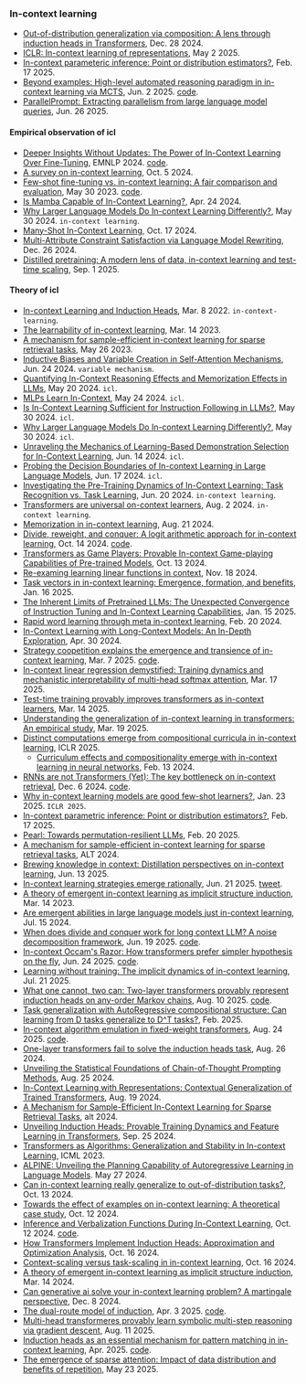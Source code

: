 
### In-context learning

- [Out-of-distribution generalization via composition: A lens through induction heads in Transformers](https://arxiv.org/abs/2408.09503), Dec. 28 2024.
- [ICLR: In-context learning of representations](https://arxiv.org/pdf/2501.00070), May 2 2025.
- [In-context parameteric inference: Point or distribution estimators?](https://arxiv.org/pdf/2502.11617), Feb. 17 2025.
- [Beyond examples: High-level automated reasoning paradigm in in-context learning via MCTS](https://arxiv.org/pdf/2411.18478), Jun. 2 2025. [code](https://github.com/jinyangwu/HiARICL).
- [ParallelPrompt: Extracting parallelism from large language model queries](https://arxiv.org/pdf/2506.18728), Jun. 26 2025.

#### Empirical observation of icl

- [Deeper Insights Without Updates: The Power of In-Context Learning Over Fine-Tuning](https://aclanthology.org/2024.findings-emnlp.239.pdf), EMNLP 2024. [code](https://github.com/MikaStars39/ICLvsFinetune).
- [A survey on in-context learning](https://arxiv.org/pdf/2301.00234), Oct. 5 2024.
- [Few-shot fine-tuning vs. in-context learning: A fair comparison and evaluation](https://arxiv.org/pdf/2305.16938), May 30 2023. [code](https://github.com/uds-lsv/llmft).
- [Is Mamba Capable of In-Context Learning?](https://arxiv.org/pdf/2402.03170v2), Apr. 24 2024.
- [Why Larger Language Models Do In-context Learning Differently?](https://arxiv.org/pdf/2405.19592), May 30 2024. `in-context learning`.
- [Many-Shot In-Context Learning](https://arxiv.org/pdf/2404.11018), Oct. 17 2024.
- [Multi-Attribute Constraint Satisfaction via Language Model Rewriting](https://arxiv.org/abs/2412.19198), Dec. 26 2024.
- [Distilled pretraining: A modern lens of data, in-context learning and test-time scaling](https://arxiv.org/pdf/2509.01649), Sep. 1 2025.

#### Theory of icl

- [In-context Learning and Induction Heads](https://arxiv.org/pdf/2209.11895), Mar. 8 2022. `in-context-learning`.
- [The learnability of in-context learning](https://arxiv.org/pdf/2303.07895), Mar. 14 2023.
- [A mechanism for sample-efficient in-context learning for sparse retrieval tasks](https://arxiv.org/pdf/2305.17040), May 26 2023.
- [Inductive Biases and Variable Creation in Self-Attention Mechanisms](https://arxiv.org/pdf/2110.10090), Jun. 24 2024. `variable mechanism`.
- [Quantifying In-Context Reasoning Effects and Memorization Effects in LLMs](https://arxiv.org/pdf/2405.11880), May 20 2024. `icl`.
- [MLPs Learn In-Context](https://arxiv.org/pdf/2405.15618), May 24 2024. `icl`.
- [Is In-Context Learning Sufficient for Instruction Following in LLMs?](https://arxiv.org/pdf/2405.19874), May 30 2024. `icl`.
- [Why Larger Language Models Do In-context Learning Differently?](https://arxiv.org/pdf/2405.19592), May 30 2024. `icl`.
- [Unraveling the Mechanics of Learning-Based Demonstration Selection for In-Context Learning](https://arxiv.org/pdf/2406.11890), Jun. 14 2024. `icl`.
- [Probing the Decision Boundaries of In-context Learning in Large Language Models](https://arxiv.org/pdf/2406.11233), Jun. 17 2024. `icl`.
- [Investigating the Pre-Training Dynamics of In-Context Learning: Task Recognition vs. Task Learning](https://arxiv.org/pdf/2406.14022), Jun. 20 2024. `in-context learning`.
- [Transformers are universal on-context learners](https://arxiv.org/pdf/2408.01367), Aug. 2 2024. `in-context learning`.
- [Memorization in in-context learning](https://arxiv.org/pdf/2408.11546), Aug. 21 2024.
- [Divide, reweight, and conquer: A logit arithmetic approach for in-context learning](https://arxiv.org/pdf/2410.10074), Oct. 14 2024. [code](https://github.com/Chengsong-Huang/LARA).
- [Transformers as Game Players: Provable In-context Game-playing Capabilities of Pre-trained Models](https://arxiv.org/pdf/2410.09701), Oct. 13 2024.
- [Re-examing learning linear functions in context](https://arxiv.org/pdf/2411.11465), Nov. 18 2024.
- [Task vectors in in-context learning: Emergence, formation, and benefits](https://arxiv.org/pdf/2501.09240), Jan. 16 2025.
- [The Inherent Limits of Pretrained LLMs: The Unexpected Convergence of Instruction Tuning and In-Context Learning Capabilities](https://arxiv.org/pdf/2501.08716), Jan. 15 2025.
- [Rapid word learning through meta in-context learning](https://arxiv.org/pdf/2502.14791), Feb. 20 2024.
- [In-Context Learning with Long-Context Models: An In-Depth Exploration](https://arxiv.org/abs/2405.00200), Apr. 30 2024.
- [Strategy coopetition explains the emergence and transience of in-context learning](https://arxiv.org/pdf/2503.05631), Mar. 7 2025. [code](https://github.com/aadityasingh/icl-dynamics).
- [In-context linear regression demystified: Training dynamics and mechanistic interpretability of multi-head softmax attention](https://arxiv.org/pdf/2503.12734), Mar. 17 2025.
- [Test-time training provably improves transformers as in-context learners](https://arxiv.org/pdf/2503.11842), Mar. 14 2025.
- [Understanding the generalization of in-context learning in transformers: An empirical study](https://arxiv.org/pdf/2503.15579), Mar. 19 2025.
- [Distinct computations emerge from compositional curricula in in-context learning](https://openreview.net/pdf?id=oo5TNikeJl), ICLR 2025.
  - [Curriculum effects and compositionality emerge with in-context learning in neural networks](https://arxiv.org/abs/2402.08674), Feb. 13 2024.
- [RNNs are not Transformers (Yet): The key bottleneck on in-context retrieval](https://arxiv.org/pdf/2402.18510), Dec. 6 2024. [code](https://arxiv.org/pdf/2402.18510).
- [Why in-context learning models are good few-shot learners?](https://openreview.net/forum?id=iLUcsecZJp), Jan. 23 2025. `ICLR 2025`.
- [In-context parametric inference: Point or distribution estimators?](https://arxiv.org/pdf/2502.11617), Feb. 17 2025.
- [Pearl: Towards permutation-resilient LLMs](https://arxiv.org/pdf/2502.14628), Feb. 20 2025.
- [A mechanism for sample-efficient in-context learning for sparse retrieval tasks](https://proceedings.mlr.press/v237/abernethy24a/abernethy24a.pdf), ALT 2024.
- [Brewing knowledge in context: Distillation perspectives on in-context learning](https://arxiv.org/pdf/2506.11516), Jun. 13 2025.
- [In-context learning strategies emerge rationally](https://arxiv.org/abs/2506.17859), Jun. 21 2025. [tweet](https://x.com/EkdeepL/status/1938777753064776060).
- [A theory of emergent in-context learning as implicit structure induction](https://arxiv.org/pdf/2303.07971), Mar. 14 2023.
- [Are emergent abilities in large language models just in-context learning](https://arxiv.org/pdf/2309.01809), Jul. 15 2024.
- [When does divide and conquer work for long context LLM? A noise decomposition framework](https://arxiv.org/pdf/2506.16411), Jun. 19 2025. [code](https://github.com/NehzUx/DivideConquerAgents).
- [In-context Occam's Razor: How transformers prefer simpler hypothesis on the fly](https://arxiv.org/pdf/2506.19351), Jun. 24 2025. [code](https://github.com/puneesh00/ICL-Bayes-Occam).
- [Learning without training: The implicit dynamics of in-context learning](https://arxiv.org/pdf/2507.16003), Jul. 21 2025.
- [What one cannot, two can: Two-layer transformers provably represent induction heads on any-order Markov chains](https://arxiv.org/pdf/2508.07208), Aug. 10 2025. [code](https://anonymous.4open.science/r/markov-llm-depth-icl-63F0/README.md).
- [Task generalization with AutoRegressive compositional structure: Can learning from D tasks generalize to D^T tasks?](https://arxiv.org/pdf/2502.08991),  Feb. 2025.
- [In-context algorithm emulation in fixed-weight transformers](https://arxiv.org/pdf/2508.17550), Aug. 24 2025. [code](https://github.com/MAGICS-LAB/algo_emu).
- [One-layer transformers fail to solve the induction heads task](https://arxiv.org/pdf/2408.14332), Aug. 26 2024.
- [Unveiling the Statistical Foundations of Chain-of-Thought Prompting Methods](https://arxiv.org/pdf/2408.14511), Aug. 25 2024.
- [In-Context Learning with Representations: Contextual Generalization of Trained Transformers](https://arxiv.org/pdf/2408.10147), Aug. 19 2024.
- [A Mechanism for Sample-Efficient In-Context Learning for Sparse Retrieval Tasks](https://proceedings.mlr.press/v237/abernethy24a/abernethy24a.pdf), alt 2024.
- [Unveiling Induction Heads: Provable Training Dynamics and Feature Learning in Transformers](https://arxiv.org/pdf/2409.17357), Sep. 25 2024.
- [Transformers as Algorithms: Generalization and Stability in In-context Learning](https://proceedings.mlr.press/v202/li23l/li23l.pdf), ICML 2023.
- [ALPINE: Unveiling the Planning Capability of Autoregressive Learning in Language Models](https://arxiv.org/pdf/2405.09220). May 27 2024.
- [Can in-context learning really generalize to out-of-distribution tasks?](https://arxiv.org/pdf/2410.09695), Oct. 13 2024.
- [Towards the effect of examples on in-context learning: A theoretical case study](https://arxiv.org/pdf/2410.09411), Oct. 12 2024.
- [Inference and Verbalization Functions During In-Context Learning](https://arxiv.org/pdf/2410.09349), Oct. 12 2024. [code](https://github.com/JunyiTao/infer-then-verbalize-during-icl).
- [How Transformers Implement Induction Heads: Approximation and Optimization Analysis](https://arxiv.org/pdf/2410.11474), Oct. 16 2024.
- [Context-scaling versus task-scaling in in-context learning](https://arxiv.org/pdf/2410.12783), Oct. 16 2024.
- [A theory of emergent in-context learning as implicit structure induction](https://arxiv.org/pdf/2303.07971), Mar. 14 2024.
- [Can generative ai solve your in-context learning problem? A martingale perspective](https://arxiv.org/pdf/2412.06033), Dec. 8 2024.
- [The dual-route model of induction](https://arxiv.org/pdf/2504.03022), Apr. 3 2025. [code](https://dualroute.baulab.info/).
- [Multi-head transformeres provably learn symbolic multi-step reasoning via gradient descent](https://arxiv.org/pdf/2508.08222), Aug. 11 2025.
- [Induction heads as an essential mechanism for pattern matching in in-context learning](https://arxiv.org/pdf/2407.07011), Apr. 2025. [code](https://arxiv.org/pdf/2407.07011).
- [The emergence of sparse attention: Impact of data distribution and benefits of repetition](https://arxiv.org/pdf/2505.17863), May 23 2025.





